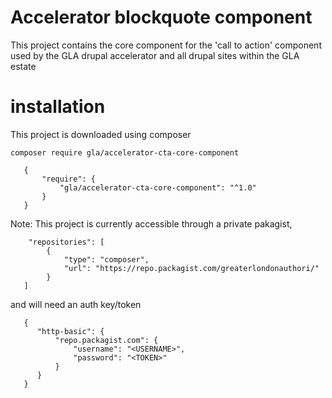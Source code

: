 # Accelerator blockquote component

This project contains the core component for the 'call to action' component used by the GLA drupal accelerator and all drupal sites within the GLA estate

# installation
This project is downloaded using composer
```
composer require gla/accelerator-cta-core-component
```

```
   {
       "require": {
           "gla/accelerator-cta-core-component": "^1.0"
       }
   } 
```




Note: This project is currently accessible through a private pakagist, 
```
    "repositories": [
        {
            "type": "composer",
            "url": "https://repo.packagist.com/greaterlondonauthori/"
        }
   ]
```

and will need an auth key/token
```
   {
      "http-basic": {
          "repo.packagist.com": {
              "username": "<USERNAME>",
              "password": "<TOKEN>"
          }
      }
   }
```
